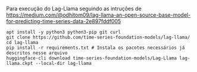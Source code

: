 Para execução do Lag-Llama seguindo as intruções de https://medium.com/@odhitom09/lag-llama-an-open-source-base-model-for-predicting-time-series-data-2e897fddf005

```
apt install -y python3 python3-pip git curl
git clone https://github.com/time-series-foundation-models/lag-llama/
cd lag-llama
pip install -r requirements.txt # Instala os pacotes necessários já descritos nesse arquivo
huggingface-cli download time-series-foundation-models/Lag-Llama lag-llama.ckpt --local-dir lag-llama
```

